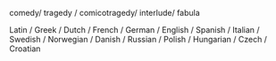 comedy/ tragedy / comicotragedy/ interlude/ fabula

Latin / Greek / Dutch / French / German / English / Spanish / Italian / Swedish / Norwegian / Danish / Russian / Polish / Hungarian / Czech / Croatian

